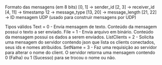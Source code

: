 Formato das mensagens (em 8 bits)
[0, 1] -> sender_id
[2, 3] -> receiver_id
[4, 11] -> timestamp
12 -> message_type
[13, 20] -> message_length
[21, 22] -> ID mensagem UDP (usado para construir mensagens por UDP)

Tipos válidos
Text = 0 - Envia mensagem de texto. Conteúdo da mensagem possui o texto a ser enviado.
File = 1 - Envia arquivo em binário. Conteúdo da mensagem possui os dados a serem enviados.
ListClients = 2 - Solicita uma mensagem do servidor contendo json que lista os clients conectados, seus ids e nomes atribuidos.
SetName = 3 - Faz uma requisição ao servidor para alterar o nome do client. O servidor retorna uma mensagem contendo 0 (Falha) ou 1 (Sucesso) para se trocou o nome ou não.
